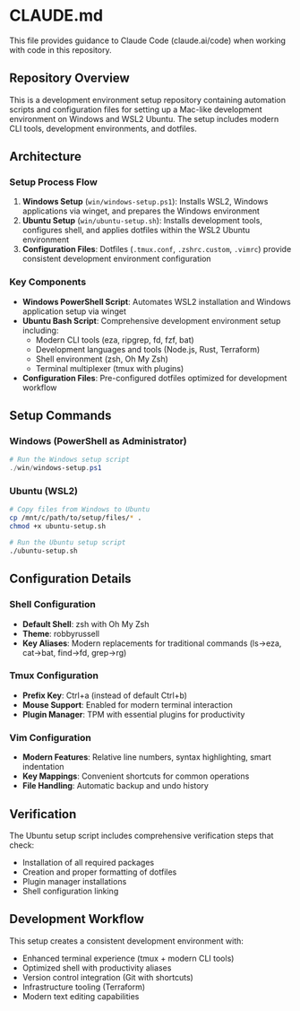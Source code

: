 # CLAUDE.md

This file provides guidance to Claude Code (claude.ai/code) when working with code in this repository.

## Repository Overview

This is a development environment setup repository containing automation scripts and configuration files for setting up a Mac-like development environment on Windows and WSL2 Ubuntu. The setup includes modern CLI tools, development environments, and dotfiles.

## Architecture

### Setup Process Flow
1. **Windows Setup** (`win/windows-setup.ps1`): Installs WSL2, Windows applications via winget, and prepares the Windows environment
2. **Ubuntu Setup** (`win/ubuntu-setup.sh`): Installs development tools, configures shell, and applies dotfiles within the WSL2 Ubuntu environment
3. **Configuration Files**: Dotfiles (`.tmux.conf`, `.zshrc.custom`, `.vimrc`) provide consistent development environment configuration

### Key Components

- **Windows PowerShell Script**: Automates WSL2 installation and Windows application setup via winget
- **Ubuntu Bash Script**: Comprehensive development environment setup including:
  - Modern CLI tools (eza, ripgrep, fd, fzf, bat)
  - Development languages and tools (Node.js, Rust, Terraform)
  - Shell environment (zsh, Oh My Zsh)
  - Terminal multiplexer (tmux with plugins)
- **Configuration Files**: Pre-configured dotfiles optimized for development workflow

## Setup Commands

### Windows (PowerShell as Administrator)
```powershell
# Run the Windows setup script
./win/windows-setup.ps1
```

### Ubuntu (WSL2)
```bash
# Copy files from Windows to Ubuntu
cp /mnt/c/path/to/setup/files/* .
chmod +x ubuntu-setup.sh

# Run the Ubuntu setup script
./ubuntu-setup.sh
```

## Configuration Details

### Shell Configuration
- **Default Shell**: zsh with Oh My Zsh
- **Theme**: robbyrussell
- **Key Aliases**: Modern replacements for traditional commands (ls→eza, cat→bat, find→fd, grep→rg)

### Tmux Configuration
- **Prefix Key**: Ctrl+a (instead of default Ctrl+b)
- **Mouse Support**: Enabled for modern terminal interaction
- **Plugin Manager**: TPM with essential plugins for productivity

### Vim Configuration
- **Modern Features**: Relative line numbers, syntax highlighting, smart indentation
- **Key Mappings**: Convenient shortcuts for common operations
- **File Handling**: Automatic backup and undo history

## Verification

The Ubuntu setup script includes comprehensive verification steps that check:
- Installation of all required packages
- Creation and proper formatting of dotfiles
- Plugin manager installations
- Shell configuration linking

## Development Workflow

This setup creates a consistent development environment with:
- Enhanced terminal experience (tmux + modern CLI tools)
- Optimized shell with productivity aliases
- Version control integration (Git with shortcuts)
- Infrastructure tooling (Terraform)
- Modern text editing capabilities